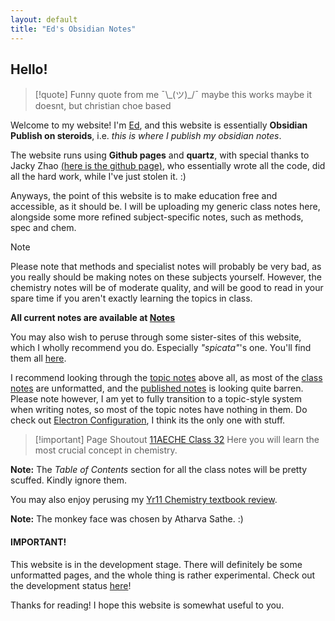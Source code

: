 ```yaml
---
layout: default
title: "Ed's Obsidian Notes"
---
```

## Hello!


> [!quote] Funny quote from me
> ¯\\\_(ツ)\_/¯ maybe this works maybe it doesnt, but christian choe based

Welcome to my website! I'm [Ed](about.md), and this website is essentially **Obsidian Publish on steroids**, i.e. *this is where I publish my obsidian notes*. 

The website runs using **Github pages** and **quartz**, with special thanks to Jacky Zhao [(here is the github page)](https://github.com/jackyzha0), who essentially wrote all the code, did all the hard work, while I've just stolen it. :)

Anyways, the point of this website is to make education free and accessible, as it should be. I will be uploading my generic class notes here, alongside some more refined subject-specific notes, such as methods, spec and chem.

> [!NOTE]
> Please note that methods and specialist notes will probably be very bad, as you really should be making notes on these subjects yourself. However, the chemistry notes will be of moderate quality, and will be good to read in your spare time if you aren't exactly learning the topics in class.

**All current notes are available at [Notes](notes.md)** 
 
You may also wish to peruse through some sister-sites of this website, which I wholly recommend you do. Especially *"spicata"*'s one. You'll find them all [here](https://notes-coalition.github.io/).

I recommend looking through the [topic notes](11AECHE%20Topic%20Notes.md) above all, as most of the [class notes](11AECHE%20Class%20Notes.md) are unformatted, and the [published notes](11AECHE%20Published%20Notes.md) is looking quite barren. Please note however, I am yet to fully transition to a topic-style system when writing notes, so most of the topic notes have nothing in them. Do check out [Electron Configuration](Electron%20Configuration.md), I think its the only one with stuff.

> [!important] Page Shoutout
> [11AECHE Class 32](11AECHE%20Class%2032.md)
> Here you will learn the most crucial concept in chemistry.

**Note:** The *Table of Contents* section for all the class notes will be pretty scuffed.  Kindly ignore them.

You may also enjoy perusing my [Yr11 Chemistry textbook review](Chemistry%20Resources%20review.md).

**Note:** The monkey face was chosen by Atharva Sathe. :)

#### IMPORTANT!

This website is in the development stage. There will definitely be some unformatted pages, and the whole thing is rather experimental. Check out the development status [here](Development%20Status.md)!

Thanks for reading! I hope this website is somewhat useful to you.
